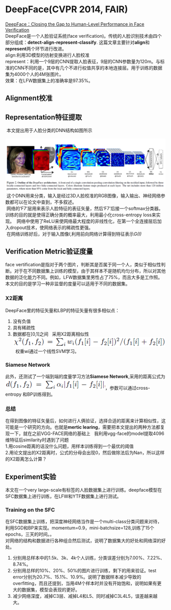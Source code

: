 # DeepFace(CVPR 2014, FAIR)
[DeepFace：Closing the Gap to Human-Level Performance in Face Verification](http://xueshu.baidu.com/s?wd=paperuri%3A%284f6ebc430416b52c9d52b5bad9b87083%29&filter=sc_long_sign&tn=SE_xueshusource_2kduw22v&sc_vurl=http%3A%2F%2Fieeexplore.ieee.org%2Fxpls%2Ficp.jsp%3Farnumber%3D6909616&ie=utf-8&sc_us=8790645633203158551)  
DeepFace是一个人脸验证系统(face verification)。传统的人脸识别技术由四个部分组成：**detect-align-represent-classify**.
这篇文章主要针对**align**和**represent**两个环节进行改进。  
align:利用3D模型的彷射变换进行人脸校准  
represent：利用一个9层的CNN提取人脸表征，9层的CNN参数量为120m。与标准的CNN不同的是，其中有几个不进行权值共享的本地连接层。用于训练的数据集为4000个人的4M张图片。  
效果：在LFW数据集上的准确率是97.35%。
## Alignment校准

## Representation特征提取  
  本文提出用于人脸分类的DNN结构如图所示  
  ![DNN结构](https://github.com/alfredtorres/Reading-notebook/blob/master/MyImage/deepface_fig2.png)  
  这个DNN用来分类，输入是经过3D人脸校准的RGB图像，输入输出、神经网络参数都可以在论文中查到，不多叙述。  
  网络的‘F7’层用来表示人脸特征的表征矢量，然后‘F7’后接一个softmax分类器。训练的目的就是使得正确分类的概率最大，利用最小化cross-entropy loss来实现。
  网络中使用了ReLU来使网络最大程度的非线性化，在第一个全连接层后加入dropout技术，使网络表示的稀疏性更强。  
  在网络训练好后，对于输入图像*I*,利用前向网络计算得到特征表示*G(I)*
## Verification Metric验证度量
face vertification是指对于两个图片，判断其是否属于同一个人，类似于相似性判断。对于在不同数据集上训练的模型，由于其样本不是随机均匀分布，所以对其他数据的泛化能力不同。例如，LFW数据集里男性占了75%，而且大多是工作照。本文的目的是学习一种非监督的度量可以适用于不同的数据集。
### X2距离
DeepFace里的特征矢量和LBP的特征矢量有很多相似点：
1. 没有负值
2. 具有稀疏性
3. 数据都在[0,1]之间  
采用X2距离相似性![X2 distance](https://github.com/alfredtorres/Reading-notebook/blob/master/MyImage/deepface_fig.png)  
权重wi通过一个线性SVM学习。  
### Siamese Network
此外，还测试了一个端到端的度量学习方法**Siamese Network**,采用的距离公式为![Siamses distance](https://github.com/alfredtorres/Reading-notebook/blob/master/MyImage/deepface_fig3.png)，参数可以通过cross-entropy 和BP训练得到。
### 总结
在得到图像的特征矢量后，如何进行人俩验证，选择合适的距离来计算相似性，这可能是一个研究的方向。也就是**mertic learing**，需要把本文提出的两种方法都复现一下，就在之前VGG-FACE网络的基础上  
我利用vgg-face的model提取4096维特征后similarity时遇到了问题   
1.用cosine距离的话没什么问题，用样本训练得到一个最优的阈值  
2.用论文提出的X2距离时，公式的分母会出现0，然后做除法后为Nan，所以这样的X2距离怎么计算？
## Experiment实验
本文在一个very large-scale有标签的人脸数据集上进行训练。deepface模型在SFC数据集上进行训练，在LFW和YTF数据集上进行测试。  
### Training on the SFC
在SFC数据集上训练，把深度神经网络当作是一个multi-class分类问题来对待，利用SGD和BP来实现。momentum=0.9，mini-batchsize=128,训练了15个epochs，三天的时间。。  
对网络的结构和数据进行各种组合然后测试，说明了数据集大的好处和网络深的好处。  
1. 分别用总样本中的1.5k、3k、4k个人训练，分类误差分别为7.00%、7.22%、8.74%。 
2. 分别用总样的10%、20%、50%的图片进行训练，剩下的用来验证。test error分别为20.7%、15.1%、10.9%。说明了数据样本减少导致的overfitting，而且还提到，当用4M个样本时并没有开始饱和，说明如果有更大的数据集，模型会表现的更好。    
3. 减少网络深度，减掉C3层、减掉L4和L5、同时减掉C3L4L5，误差越来越大。
